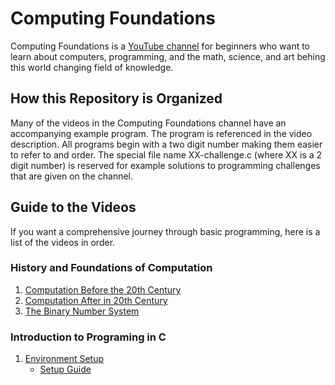 # Computing Foundations
Computing Foundations is a [YouTube channel](https://www.youtube.com/channel/UCAZFaacJMNRm3JIn3nNR1cQ) for beginners who want to learn about computers, programming, and the math, science, and art behing this world changing field of knowledge. 

## How this Repository is Organized
Many of the videos in the Computing Foundations channel have an accompanying example program. The program is referenced in the video description. All programs begin with a two digit number making them easier to refer to and order. The special file name XX-challenge.c (where XX is a 2 digit number) is reserved for example solutions to programming challenges that are given on the channel. 

## Guide to the Videos
If you want a comprehensive journey through basic programming, here is a list of the videos in order. 

### History and Foundations of Computation

  1. [Computation Before the 20th Century](https://www.youtube.com/watch?v=RHjyzlwFDT0&t=582s)
  2. [Computation After in 20th Century](https://www.youtube.com/watch?v=2xFPxYGf3gQ&t=126s)
  3. [The Binary Number System](https://www.youtube.com/watch?v=NFqy8ZZ7iKc&t=10s)

### Introduction to Programing in C 

  1. [Environment Setup](https://www.youtube.com/watch?v=QlhDBm7COrY&list=PLB-_ub_3RGMcYYYgiQdYjzx4LTTwdTf2X&index=1&t=153s)
     - [Setup Guide](https://docs.google.com/document/d/1WGW3TSyRzd55gU1mlX_uKuDbopah40Xyq3jR9PdzK9E/edit?usp=sharing)
